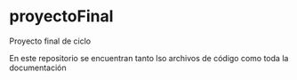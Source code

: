 # proyectoFinal
Proyecto final de ciclo

En este repositorio se encuentran tanto lso archivos de código como toda la documentación
